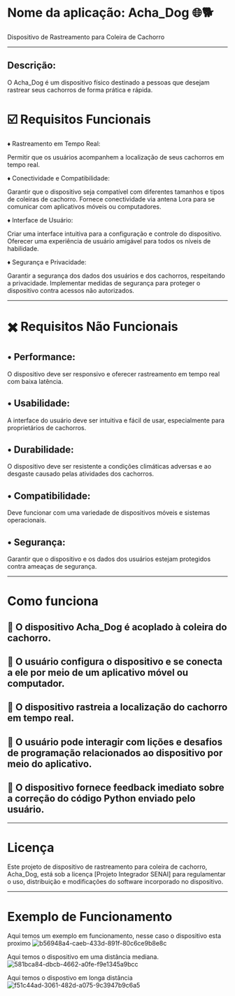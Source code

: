 # Nome da aplicação: Acha_Dog 🌐🐕
Dispositivo de Rastreamento para Coleira de Cachorro
__________________________________________________________________________________

## Descrição:

O Acha_Dog é um dispositivo físico destinado a pessoas que desejam rastrear seus cachorros de forma prática e rápida.

# ☑️ Requisitos Funcionais

♦ Rastreamento em Tempo Real:

Permitir que os usuários acompanhem a localização de seus cachorros em tempo real.

♦ Conectividade e Compatibilidade:

Garantir que o dispositivo seja compatível com diferentes tamanhos e tipos de coleiras de cachorro.
Fornece conectividade via antena Lora para se comunicar com aplicativos móveis ou computadores.

♦ Interface de Usuário:

Criar uma interface intuitiva para a configuração e controle do dispositivo.
Oferecer uma experiência de usuário amigável para todos os níveis de habilidade.

♦ Segurança e Privacidade:

Garantir a segurança dos dados dos usuários e dos cachorros, respeitando a privacidade.
Implementar medidas de segurança para proteger o dispositivo contra acessos não autorizados.
__________________________________________________________________________________
# ✖️ Requisitos Não Funcionais

## • Performance:
O dispositivo deve ser responsivo e oferecer rastreamento em tempo real com baixa latência.

## • Usabilidade:
A interface do usuário deve ser intuitiva e fácil de usar, especialmente para proprietários de cachorros.

## • Durabilidade:
O dispositivo deve ser resistente a condições climáticas adversas e ao desgaste causado pelas atividades dos cachorros.

## • Compatibilidade:
Deve funcionar com uma variedade de dispositivos móveis e sistemas operacionais.

## • Segurança:
Garantir que o dispositivo e os dados dos usuários estejam protegidos contra ameaças de segurança.

__________________________________________________________________________________
# Como funciona

## 🎯 O dispositivo Acha_Dog é acoplado à coleira do cachorro.
## 🎯 O usuário configura o dispositivo e se conecta a ele por meio de um aplicativo móvel ou computador.
## 🎯 O dispositivo rastreia a localização do cachorro em tempo real.
## 🎯 O usuário pode interagir com lições e desafios de programação relacionados ao dispositivo por meio do aplicativo.
## 🎯 O dispositivo fornece feedback imediato sobre a correção do código Python enviado pelo usuário.
__________________________________________________________________________________
# Licença

Este projeto de dispositivo de rastreamento para coleira de cachorro, Acha_Dog, está sob a licença [Projeto Integrador SENAI] para regulamentar o uso, distribuição e modificações do software incorporado no dispositivo.

__________________________________________________________________________________

# Exemplo de Funcionamento

Aqui temos um exemplo em funcionamento, nesse caso o dispositivo esta proximo
![b56948a4-caeb-433d-891f-80c6ce9b8e8c](https://github.com/PedroPratavieira/ACHA_DOG/assets/142109101/91b538a9-2f33-4e65-9e4a-af88413a5595)

Aqui temos o dispositivo em uma distância mediana.
![581bca84-dbcb-4662-a0fe-f9e1345a9bcc](https://github.com/PedroPratavieira/ACHA_DOG/assets/142109101/2990b892-9268-4d9e-bd0d-0979f47a67aa)

Aqui temos o dispostivo em longa distância 
![f51c44ad-3061-482d-a075-9c3947b9c6a5](https://github.com/PedroPratavieira/ACHA_DOG/assets/142109101/e0f4bfa4-d1e8-4562-8362-686827b26aae)

